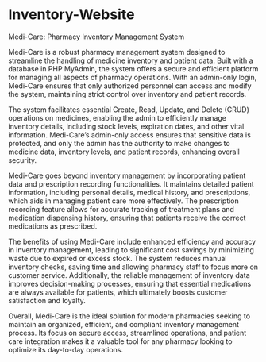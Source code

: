 # Inventory-Website
Medi-Care: Pharmacy Inventory Management System

Medi-Care is a robust pharmacy management system designed to streamline the handling of medicine inventory and patient data. Built with a database in PHP MyAdmin, the system offers a secure and efficient platform for managing all aspects of pharmacy operations. With an admin-only login, Medi-Care ensures that only authorized personnel can access and modify the system, maintaining strict control over inventory and patient records.

The system facilitates essential Create, Read, Update, and Delete (CRUD) operations on medicines, enabling the admin to efficiently manage inventory details, including stock levels, expiration dates, and other vital information. Medi-Care’s admin-only access ensures that sensitive data is protected, and only the admin has the authority to make changes to medicine data, inventory levels, and patient records, enhancing overall security.

Medi-Care goes beyond inventory management by incorporating patient data and prescription recording functionalities. It maintains detailed patient information, including personal details, medical history, and prescriptions, which aids in managing patient care more effectively. The prescription recording feature allows for accurate tracking of treatment plans and medication dispensing history, ensuring that patients receive the correct medications as prescribed.

The benefits of using Medi-Care include enhanced efficiency and accuracy in inventory management, leading to significant cost savings by minimizing waste due to expired or excess stock. The system reduces manual inventory checks, saving time and allowing pharmacy staff to focus more on customer service. Additionally, the reliable management of inventory data improves decision-making processes, ensuring that essential medications are always available for patients, which ultimately boosts customer satisfaction and loyalty.

Overall, Medi-Care is the ideal solution for modern pharmacies seeking to maintain an organized, efficient, and compliant inventory management process. Its focus on secure access, streamlined operations, and patient care integration makes it a valuable tool for any pharmacy looking to optimize its day-to-day operations.
